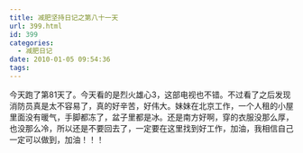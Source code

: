 ```yaml
---
title: 减肥坚持日记之第八十一天
url: 399.html
id: 399
categories:
  - 减肥日记
date: 2010-01-05 09:54:36
tags:
---
```


今天跑了第81天了。今天看的是烈火雄心3，这部电视也不错。不过看了之后发现消防员真是太不容易了，真的好辛苦，好伟大。妹妹在北京工作，一个人租的小屋里面没有暖气，手脚都冻了，盆子里都是冰。还是南方好啊，穿的衣服没那么厚，也没那么冷，所以还是不要回去了，一定要在这里找到好工作，加油，我相信自己一定可以做到，加油！！！